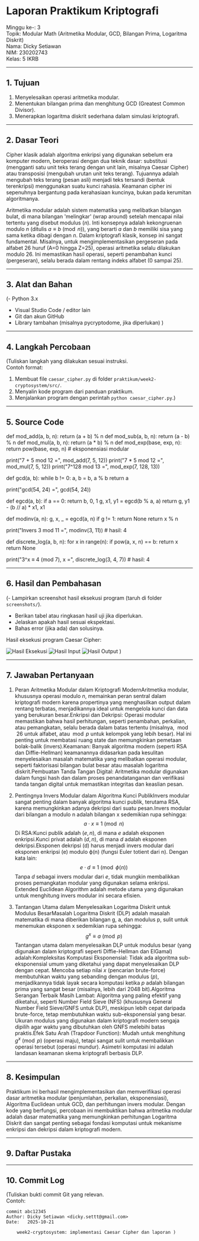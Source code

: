 # Laporan Praktikum Kriptografi
Minggu ke-: 3   
Topik: Modular Math (Aritmetika Modular, GCD, Bilangan Prima, Logaritma Diskrit)    
Nama: Dicky Setiawan    
NIM: 230202743  
Kelas: 5 IKRB   

---

## 1. Tujuan
1. Menyelesaikan operasi aritmetika modular.
2. Menentukan bilangan prima dan menghitung GCD (Greatest Common Divisor).
3. Menerapkan logaritma diskrit sederhana dalam simulasi kriptografi.

---

## 2. Dasar Teori
Cipher klasik adalah algoritma enkripsi yang digunakan sebelum era komputer modern, beroperasi dengan dua teknik dasar: substitusi (mengganti satu unit teks terang dengan unit lain, misalnya Caesar Cipher) atau transposisi (mengubah urutan unit teks terang). Tujuannya adalah mengubah teks terang (pesan asli) menjadi teks tersandi (bentuk terenkripsi) menggunakan suatu kunci rahasia. Keamanan cipher ini sepenuhnya bergantung pada kerahasiaan kuncinya, bukan pada kerumitan algoritmanya.

Aritmetika modular adalah sistem matematika yang melibatkan bilangan bulat, di mana bilangan 'melingkar' (wrap around) setelah mencapai nilai tertentu yang disebut modulus ($n$). Inti konsepnya adalah kekongruenan modulo $n$ (ditulis $a \equiv b \pmod{n}$), yang berarti $a$ dan $b$ memiliki sisa yang sama ketika dibagi dengan $n$. Dalam kriptografi klasik, konsep ini sangat fundamental. Misalnya, untuk mengimplementasikan pergeseran pada alfabet 26 huruf (A=0 hingga Z=25), operasi aritmetika selalu dilakukan modulo 26. Ini memastikan hasil operasi, seperti penambahan kunci (pergeseran), selalu berada dalam rentang indeks alfabet (0 sampai 25).

---

## 3. Alat dan Bahan
(- Python 3.x  
- Visual Studio Code / editor lain  
- Git dan akun GitHub  
- Library tambahan (misalnya pycryptodome, jika diperlukan)  )

---

## 4. Langkah Percobaan
(Tuliskan langkah yang dilakukan sesuai instruksi.  
Contoh format:
1. Membuat file `caesar_cipher.py` di folder `praktikum/week2-cryptosystem/src/`.
2. Menyalin kode program dari panduan praktikum.
3. Menjalankan program dengan perintah `python caesar_cipher.py`.)

---

## 5. Source Code
def mod_add(a, b, n): return (a + b) % n
def mod_sub(a, b, n): return (a - b) % n
def mod_mul(a, b, n): return (a * b) % n
def mod_exp(base, exp, n): return pow(base, exp, n)  # eksponensiasi modular

print("7 + 5 mod 12 =", mod_add(7, 5, 12))
print("7 * 5 mod 12 =", mod_mul(7, 5, 12))
print("7^128 mod 13 =", mod_exp(7, 128, 13))

def gcd(a, b):
    while b != 0:
        a, b = b, a % b
    return a

print("gcd(54, 24) =", gcd(54, 24))

def egcd(a, b):
    if a == 0:
        return b, 0, 1
    g, x1, y1 = egcd(b % a, a)
    return g, y1 - (b // a) * x1, x1

def modinv(a, n):
    g, x, _ = egcd(a, n)
    if g != 1:
        return None
    return x % n

print("Invers 3 mod 11 =", modinv(3, 11))  # hasil: 4

def discrete_log(a, b, n):
    for x in range(n):
        if pow(a, x, n) == b:
            return x
    return None

print("3^x ≡ 4 (mod 7), x =", discrete_log(3, 4, 7))  # hasil: 4

---

## 6. Hasil dan Pembahasan
(- Lampirkan screenshot hasil eksekusi program (taruh di folder `screenshots/`).  
- Berikan tabel atau ringkasan hasil uji jika diperlukan.  
- Jelaskan apakah hasil sesuai ekspektasi.  
- Bahas error (jika ada) dan solusinya. 

Hasil eksekusi program Caesar Cipher:

![Hasil Eksekusi](screenshot/eksekusi.png)
![Hasil Input](screenshot/input.png)
![Hasil Output](screenshot/output.png)
)

---

## 7. Jawaban Pertanyaan
1. Peran Aritmetika Modular dalam Kriptografi ModernAritmetika modular, khususnya operasi modulo $n$, memainkan peran sentral dalam kriptografi modern karena propertinya yang menghasilkan output dalam rentang terbatas, menjadikannya ideal untuk mengelola kunci dan data yang berukuran besar.Enkripsi dan Dekripsi: Operasi modular memastikan bahwa hasil perhitungan, seperti penambahan, perkalian, atau pemangkatan, selalu berada dalam batas tertentu (misalnya, $\bmod 26$ untuk alfabet, atau $\bmod p$ untuk kelompok yang lebih besar). Hal ini penting untuk membatasi ruang state dan memungkinkan pemetaan bolak-balik (invers).Keamanan: Banyak algoritma modern (seperti RSA dan Diffie-Hellman) keamanannya didasarkan pada kesulitan menyelesaikan masalah matematika yang melibatkan operasi modular, seperti faktorisasi bilangan bulat besar atau masalah logaritma diskrit.Pembuatan Tanda Tangan Digital: Aritmetika modular digunakan dalam fungsi hash dan dalam proses penandatanganan dan verifikasi tanda tangan digital untuk memastikan integritas dan keaslian pesan.

2. Pentingnya Invers Modular dalam Algoritma Kunci PublikInvers modular sangat penting dalam banyak algoritma kunci publik, terutama RSA, karena memungkinkan adanya dekripsi dari suatu pesan.Invers modular dari bilangan a modulo n adalah bilangan x sedemikian rupa sehingga:$$a \cdot x \equiv 1 \pmod{n}$$Di RSA:Kunci publik adalah $(e, n)$, di mana $e$ adalah eksponen enkripsi.Kunci privat adalah $(d, n)$, di mana $d$ adalah eksponen dekripsi.Eksponen dekripsi (d) harus menjadi invers modular dari eksponen enkripsi (e) modulo ϕ(n) (fungsi Euler totient dari n). Dengan kata lain:$$e \cdot d \equiv 1 \pmod{\phi(n)}$$Tanpa $d$ sebagai invers modular dari $e$, tidak mungkin membalikkan proses pemangkatan modular yang digunakan selama enkripsi. Extended Euclidean Algorithm adalah metode utama yang digunakan untuk menghitung invers modular ini secara efisien.

3. Tantangan Utama dalam Menyelesaikan Logaritma Diskrit untuk Modulus BesarMasalah Logaritma Diskrit (DLP) adalah masalah matematika di mana diberikan bilangan g, a, dan modulus p, sulit untuk menemukan eksponen x sedemikian rupa sehingga:$$g^x \equiv a \pmod{p}$$Tantangan utama dalam menyelesaikan DLP untuk modulus besar (yang digunakan dalam kriptografi seperti Diffie-Hellman dan ElGamal) adalah:Kompleksitas Komputasi Eksponensial: Tidak ada algoritma sub-eksponensial umum yang diketahui yang dapat menyelesaikan DLP dengan cepat. Mencoba setiap nilai $x$ (pencarian brute-force) membutuhkan waktu yang sebanding dengan modulus ($p$), menjadikannya tidak layak secara komputasi ketika $p$ adalah bilangan prima yang sangat besar (misalnya, lebih dari 2048 bit).Algoritma Serangan Terbaik Masih Lambat: Algoritma yang paling efektif yang diketahui, seperti Number Field Sieve (NFS) (khususnya General Number Field Sieve/GNFS untuk DLP), meskipun lebih cepat daripada brute-force, tetap membutuhkan waktu sub-eksponensial yang besar. Ukuran modulus yang digunakan dalam kriptografi modern sengaja dipilih agar waktu yang dibutuhkan oleh GNFS melebihi batas praktis.Efek Satu Arah (Trapdoor Function): Mudah untuk menghitung $g^x \pmod{p}$ (operasi maju), tetapi sangat sulit untuk membalikkan operasi tersebut (operasi mundur). Asimetri komputasi ini adalah landasan keamanan skema kriptografi berbasis DLP.
---

## 8. Kesimpulan
Praktikum ini berhasil mengimplementasikan dan memverifikasi operasi dasar aritmetika modular (penjumlahan, perkalian, eksponensiasi), Algoritma Euclidean untuk GCD, dan perhitungan invers modular. Dengan kode yang berfungsi, percobaan ini membuktikan bahwa aritmetika modular adalah dasar matematika yang memungkinkan perhitungan Logaritma Diskrit dan sangat penting sebagai fondasi komputasi untuk mekanisme enkripsi dan dekripsi dalam kriptografi modern.

---

## 9. Daftar Pustaka


---

## 10. Commit Log
(Tuliskan bukti commit Git yang relevan.  
Contoh:
```
commit abc12345
Author: Dicky Setiawan <dicky.settt@gmail.com>
Date:   2025-10-21

    week2-cryptosystem: implementasi Caesar Cipher dan laporan )
```
